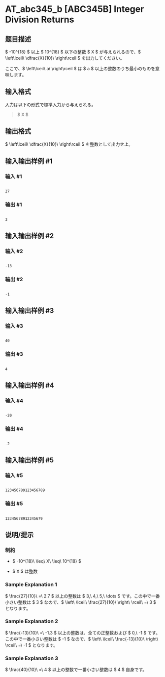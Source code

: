 # AT_abc345_b [ABC345B] Integer Division Returns

## 题目描述

[problemUrl]: https://atcoder.jp/contests/abc345/tasks/abc345_b

$ -10^{18} $ 以上 $ 10^{18} $ 以下の整数 $ X $ が与えられるので、$ \left\lceil\ \dfrac{X}{10}\ \right\rceil $ を出力してください。  
 ここで、$ \left\lceil\ a\ \right\rceil $ は $ a $ 以上の整数のうち最小のものを意味します。

## 输入格式

入力は以下の形式で標準入力から与えられる。

> $ X $

## 输出格式

$ \left\lceil\ \dfrac{X}{10}\ \right\rceil $ を整数として出力せよ。

## 输入输出样例 #1

### 输入 #1

```
27
```

### 输出 #1

```
3
```

## 输入输出样例 #2

### 输入 #2

```
-13
```

### 输出 #2

```
-1
```

## 输入输出样例 #3

### 输入 #3

```
40
```

### 输出 #3

```
4
```

## 输入输出样例 #4

### 输入 #4

```
-20
```

### 输出 #4

```
-2
```

## 输入输出样例 #5

### 输入 #5

```
123456789123456789
```

### 输出 #5

```
12345678912345679
```

## 说明/提示

### 制約

- $ -10^{18}\ \leq\ X\ \leq\ 10^{18} $
- $ X $ は整数
 
### Sample Explanation 1

$ \frac{27}{10}\ =\ 2.7 $ 以上の整数は $ 3,\ 4,\ 5,\ \dots $ です。この中で一番小さい整数は $ 3 $ なので、$ \left\ \lceil\ \frac{27}{10}\ \right\ \rceil\ =\ 3 $ となります。

### Sample Explanation 2

$ \frac{-13}{10}\ =\ -1.3 $ 以上の整数は、全ての正整数および $ 0,\ -1 $ です。この中で一番小さい整数は $ -1 $ なので、$ \left\ \lceil\ \frac{-13}{10}\ \right\ \rceil\ =\ -1 $ となります。

### Sample Explanation 3

$ \frac{40}{10}\ =\ 4 $ 以上の整数で一番小さい整数は $ 4 $ 自身です。